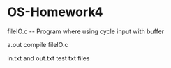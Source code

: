# OS-Homework4

fileIO.c -- Program where using cycle input with buffer


a.out compile fileIO.c


in.txt and out.txt test txt files
